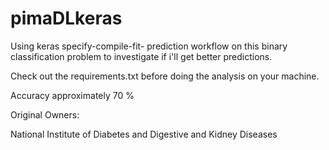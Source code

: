 # pimaDLkeras
Using keras specify-compile-fit- prediction workflow on this binary classification problem to investigate if i'll get better predictions. 

Check out the requirements.txt before doing the analysis on your machine.

Accuracy approximately 70 %

Original Owners:

National Institute of Diabetes and Digestive and Kidney Diseases 
